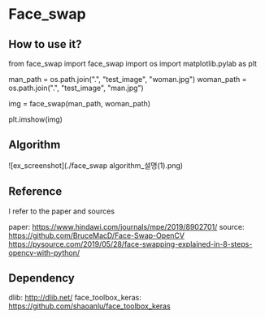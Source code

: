 # Face_swap

## How to use it?

from face_swap import face_swap
import os
import matplotlib.pylab as plt

man_path = os.path.join(".", "test_image", "woman.jpg")
woman_path = os.path.join(".", "test_image", "man.jpg")

img = face_swap(man_path, woman_path)

plt.imshow(img)

## Algorithm

![ex_screenshot](./face_swap algorithm_설명(1).png)

## Reference

I refer to the paper and sources

paper: https://www.hindawi.com/journals/mpe/2019/8902701/
source: https://github.com/BruceMacD/Face-Swap-OpenCV
	https://pysource.com/2019/05/28/face-swapping-explained-in-8-steps-opencv-with-python/

## Dependency

dlib: http://dlib.net/
face_toolbox_keras: https://github.com/shaoanlu/face_toolbox_keras
